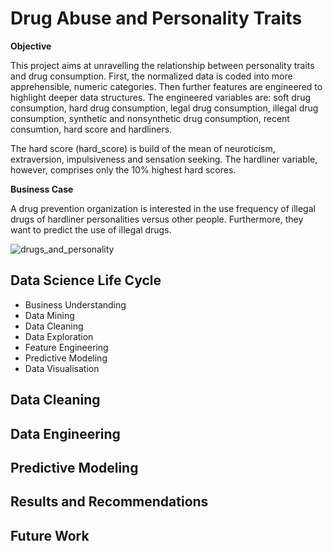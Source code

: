 # Drug Abuse and Personality Traits

**Objective**

This project aims at unravelling the relationship between personality traits and drug consumption.
First, the normalized data is coded into more apprehensible, numeric categories. 
Then further features are engineered to highlight deeper data structures. The engineered variables are: soft drug consumption, hard drug consumption, legal drug consumption, illegal drug consumption, synthetic and nonsynthetic drug consumption, recent consumtion, hard score and hardliners.

The hard score (hard_score) is build of the mean of neuroticism, extraversion, impulsiveness and sensation seeking. The hardliner variable, however, comprises only the 10% highest hard scores. 

**Business Case**

A drug prevention organization is interested in the use frequency of illegal drugs of hardliner personalities versus other people. Furthermore, they want to predict the use of illegal drugs.


![drugs_and_personality](https://theonebrief.com/wp-content/uploads/2018/01/aon_managing_opoid_crisis_website_1000x589.v1.jpg)

## Data Science Life Cycle
- Business Understanding
- Data Mining
- Data Cleaning
- Data Exploration
- Feature Engineering
- Predictive Modeling
- Data Visualisation

## Data Cleaning


## Data Engineering


## Predictive Modeling

## Results and Recommendations


## Future Work
